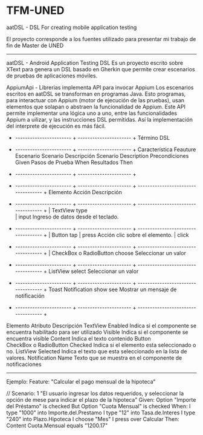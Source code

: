# TFM-UNED
aatDSL - DSL For creating mobile application testing

El proyecto corresponde a los fuentes utilizado para presentar mi trabajo de fin de Master de UNED

--------------------------------------------------------------------------------------------------

aatDSL - Android Application Testing DSL
Es un proyecto escrito sobre XText para genera un DSL basado en Gherkin que permite crear escenarios de pruebas de aplicaciones móviles.

AppiumApi - Librerias implementa API para invocar Appium
Los escenarios escritos en aatDSL se transforman en programas Java. Esto programas, para interactuar con Appium (motor de ejecución de las pruebas), usan elementos que solapan o abstraen la funcionalidad de Appium. Este API permite implementar una lógica uno a uno, entre las funcionalidades Appium a uilizar, y las instrucciones DSL permitidas. Así la implementación del interprete de ejecución es más fácil.


+ ----------------------- + ---------------------- +
      Término	                        DSL
+ ----------------------- + ---------------------- +
    Característica	            Feauture
    Escenario	                  Scenario
    Descripción	            Scenario Description
    Precondiciones	              Given
    Pasos de Prueba	              When
    Resultados	                  Then
+ ----------------------- + ---------------------- +    

+ ----------------------- + ---------------------- + ----------------------------------- +
        Elemento	                  Acción	                    Descripción
+ ----------------------- + ---------------------- + ----------------------------------- +
| TextView	                    type                    
|                               input	                  Ingreso de datos desde el teclado.
+ ----------------------- + ---------------------- + ----------------------------------- +
| Button	                      tap
|                               press                   Acción clic sobre el elemento.
|                               click	                  
+ ----------------------- + ---------------------- + ----------------------------------- +
|  CheckBox o RadioButton	      choose	                Seleccionar un valor
+ ----------------------- + ---------------------- + ----------------------------------- +
   ListView                  	  select	                Seleccionar un valor
+ ----------------------- + ---------------------- + ----------------------------------- +
  Toast Notification	          show
                                 see	                    Mostrar un mensaje de notificación
+ ----------------------- + ---------------------- + ----------------------------------- +

Elemento	Atributo	Descripción
TextView	Enabled	Indica si el componente se encuentra habilitado para ser utilizado
	Visible	Indica si el componente se encuentra visible
	Content	Indica el texto contenido
Button		
CheckBox o RadioButton	Checked	Indica si el elemento esta seleccionado o no.
ListView	Selected	Indica el texto que esta seleccionado en la lista de valores.
Notification	Name	Texto que se muestra en el componente de notificaciones


--------------------------------------------------------------------------------------------------
Ejemplo:
Feature:
	"Calcular el pago mensual de la hipoteca"

//
Scenario: 1
	"El usuario ingresar los datos requeridos, y seleccionar la opción de mese para indicar el plazo de la hipoteca"
Given:
	Option \"Importe del Préstamo" is checked
	But Option \"Cuota Mensual" is checked
When:
	I type \"1000" into Importe.del.Prestamo
	I type \"12" into Tasa.de.Interes
	I type \"240" into Plazo.Hipoteca
	I choose \"Mes"
	I press over Calcular
Then:
	Content Cuota.Mensual equals \"1200.17"
